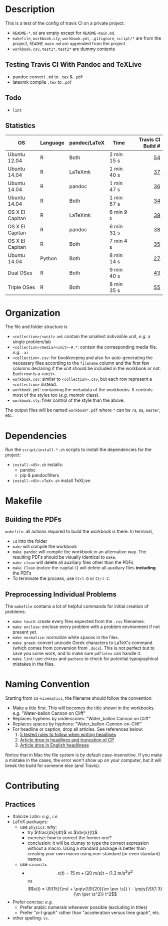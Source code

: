 # Description

This is a test of the config of travis CI on a private project.

- `README-*.md` are empty except for `README-main.md`.
- `makefile`, `workbook.sty`, `workbook.yml`, `.gitignore`, `script/*` are from the project, `README-main.md` are appended from the project
- `workbook.csv`, `test1*`, `test2*` are dummy contents

## Testing Travis CI With Pandoc and TeXLive

- pandoc convert `.md` to `.tex` & `.pdf`
- latexmk compile `.tex` to `.pdf`

## Todo

- `lint`

## Statistics

| OS	| Language	| pandoc/LaTeX	| Time	| Travis CI Build #	|  
|  ------	| ------	| ------	| ------	| ------:	|  
| Ubuntu 12.04	| R	| Both	| 2 min 15 s	| [54](https://travis-ci.org/ickc/travis-ci-pandoc-latex-config/builds/168124576)	| 
| Ubuntu 14.04	| R	| LaTeXmk	| 1 min 40 s	| [37](https://travis-ci.org/ickc/travis-ci-pandoc-latex-config/builds/167984036)	|  
| Ubuntu 14.04	| R	| pandoc	| 1 min 47 s	| [36](https://travis-ci.org/ickc/travis-ci-pandoc-latex-config/builds/167983871)	|  
| Ubuntu 14.04	| R	| Both	| 1 min 57 s	| [34](https://travis-ci.org/ickc/travis-ci-pandoc-latex-config/builds/167982738)	|  
| OS X El Capitan	| R	| LaTeXmk	| 6 min 9 s	| [39](https://travis-ci.org/ickc/travis-ci-pandoc-latex-config/builds/167984116)	|  
| OS X El Capitan	| R	| pandoc	| 6 min 31 s	| [38](https://travis-ci.org/ickc/travis-ci-pandoc-latex-config/builds/167984066)	|  
| OS X El Capitan	| R	| Both	| 7 min 4 s	| [35](https://travis-ci.org/ickc/travis-ci-pandoc-latex-config/builds/167983084)	|  
| Ubuntu 14.04	| Python	| Both	| 8 min 14 s	| [27](https://travis-ci.org/ickc/travis-ci-pandoc-latex-config/builds/167979150)	|  
| Dual OSes	| R	| Both	| 9 min 40 s	| [43](https://travis-ci.org/ickc/travis-ci-pandoc-latex-config/builds/167995239)	|  
| Triple OSes	| R	| Both	| 8 min 35 s	| [55](https://travis-ci.org/ickc/travis-ci-pandoc-latex-config/builds/168132853)	|  

<!-- from the private project: -->

# Organization

The file and folder structure is

* `<collection>/<unit>.md`: contain the smallest indivisible unit, *e.g.* a single problem/lab
* `<collection>/media/<unit>-#.*`: contain the corresponding media file. *e.g.* `.ai`
* `<collection>.csv`: for bookkeeping and also for auto-generating the necessary files according to the `filename` column and the first few columns declaring if the unit should be included in the workbook or not. Each row is a `<unit>`.
* `workbook.csv`: similar to `<collection>.csv`, but each row represent a `<collection>` instead.
* `workbook.yml`: containing the metadata of the workbooks. It controls most of the styles too (*e.g.* memoir class).
* `workbook.sty`: finer control of the style than the above.

The output files will be named `workbook*.pdf` where `*` can be `7a`, `8a`, `master`, etc.

# Dependencies

Run the `script/install-*.sh` scripts to install the dependencies for the project:

- `install-<OS>.sh` installs:
	- pandoc
	- pip & pandocfilters
- `install-<OS>-<TeX>.sh` install TeXLive

# Makefile

## Building the PDFs

`makefile`: all actions required to build the workbook is there. In terminal,

- `cd` into the folder
- `make` will compile the workbook
- `make pandoc` will compile the workbook in an alternative way. The resulting PDFs should be visually identical to `make`.
- `make clean` will delete all auxiliary files other than the PDFs
- `make Clean` (notice the capital `C`) will delete all auxiliary files **including** the PDFs
- To terminate the process, use `Ctrl-D` or `Ctrl-C`.

## Preprocessing Individual Problems

The `makefile` contains a lot of helpful commands for initial creation of problems:

- `make touch`: create every files expected from the `.csv` filenames.
- `make enclose`: enclose every problem with a problem environment if not present yet.
- `make normalize`: normalize white spaces in the files.
- `make greek`: convert unicode Greek characters to LaTeX's command (which comes from conversion from `.docx`). This is not perfect but to save you some work, and to make sure `pdflatex` can handle it.
- `make lint`: use `chktex` and `pacheco` to check for potential typographical mistakes in the files.

# Naming Convention

Starting from `2d-kinematics`, the filename should follow the convention:

- Make a title first. This will becomes the title shown in the workbooks. *e.g.* "Water-ballon Cannon on Cliff"
- Replaces hyphens by underscores: "Water_ballon Cannon on Cliff"
- Replaces spaces by hyphens: "Water_ballon-Cannon-on-Cliff"
- For headline or caption, drop all articles. See references below:
	1. [5 tested rules to follow when writing headlines](http://www.easymedia.in/5-tested-rules-to-follow-when-writing-headlines/)
	2. [Article drop in headlines and truncation of CP](http://www.linguisticsociety.org/sites/default/files/3540-6845-1-SM.pdf)
	3. [Article drop in English headlinese](http://folk.ntnu.no/andrewww/Weir-2009-headlinese.pdf)

Notice that in Mac the file system is by default case-insensitive. If you make a mistake in the cases, the error won't show up on your computer, but it will break the build for someone else (and Travis).

# Contributing

## Practices

- Italicize Latin: *e.g.*, *i.e.*
- LaTeX packages:
	- use `physics`: why:
		- try $\frac{dx}{dt}$ vs $\dv{x}{t}$.
		- exercise: how to correct the former one?
		- conclusion: it will be clumsy to type the correct expression without a macro. Using a standard package is better than creating your own macro using non-standard (or even standard) names.
	- use `sinunitx`
		- $$x(t) = 15~\mbox{m} + (20~\mbox{m/s}) t  -  (1.3~\mbox{m/s$^2$}) t^2$$ vs $$x(t) = \SI{15}{\m} + \pqty{\SI{20}{\m \per \s}} t  - \pqty{\SI{1.3}{\m \per \s^2}} t^2$$
- Prefer concise: *e.g.*
	- Prefer arabic numerals whenever possible (excluding in titles)
	- Prefer "$a$-$t$ graph" rather than "acceleration versus time graph", etc.
- other spelling: `vs.`

